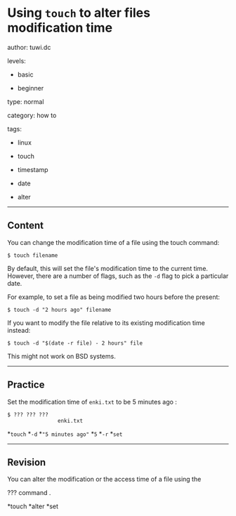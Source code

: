 # Using `touch` to alter files modification time
author: tuwi.dc

levels:

  - basic

  - beginner

type: normal

category: how to

tags:

  - linux

  - touch

  - timestamp

  - date

  - alter

---
## Content

You can change the modification time of a file using the touch command:
```
$ touch filename
```
By default, this will set the file's modification time to the current time. However, there are a number of flags, such as the `-d` flag to pick a particular date. 


For example, to set a file as being modified two hours before the present:
```
$ touch -d "2 hours ago" filename
```
If you want to modify the file relative to its existing modification time instead:
```
$ touch -d "$(date -r file) - 2 hours" file
```
This might not work on BSD systems.

---
## Practice

Set the modification time of `enki.txt` to be 5 minutes ago :
```
$ ??? ??? ???
                enki.txt
```
*`touch`
*`-d`
*`"5 minutes ago"`
*`5`
*`-r`
*`set`

---
## Revision

You can alter the modification or the access time of a file using the 

??? command .

*touch
*alter
*set